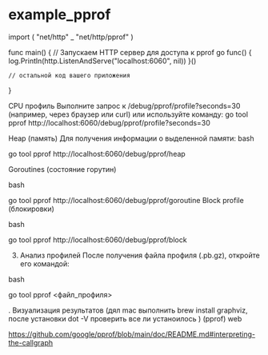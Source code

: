 # example_pprof

import (
    "net/http"
    _ "net/http/pprof"
)

func main() {
    // Запускаем HTTP сервер для доступа к pprof
    go func() {
        log.Println(http.ListenAndServe("localhost:6060", nil))
    }()

    // остальной код вашего приложения
}

CPU профиль
Выполните запрос к /debug/pprof/profile?seconds=30 (например, через браузер или curl) или используйте команду:
go tool pprof http://localhost:6060/debug/pprof/profile?seconds=30

Heap (память)
Для получения информации о выделенной памяти:
bash

go tool pprof http://localhost:6060/debug/pprof/heap

Goroutines (состояние горутин)

bash

go tool pprof http://localhost:6060/debug/pprof/goroutine
Block profile (блокировки)

bash

go tool pprof http://localhost:6060/debug/pprof/block


3. Анализ профилей
После получения файла профиля (.pb.gz), откройте его командой:

bash

go tool pprof <файл_профиля>

. Визуализация результатов (дял mac выполнить brew install graphviz, после установки dot -V проверить все ли устаноилось )
(pprof) web


https://github.com/google/pprof/blob/main/doc/README.md#interpreting-the-callgraph
